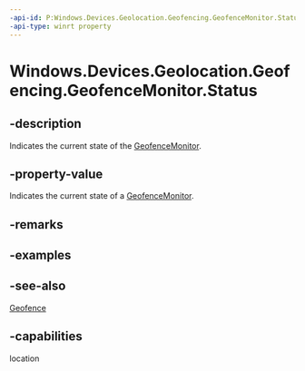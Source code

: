 ```yaml
---
-api-id: P:Windows.Devices.Geolocation.Geofencing.GeofenceMonitor.Status
-api-type: winrt property
---
```


<!-- Property syntax
public Windows.Devices.Geolocation.Geofencing.GeofenceMonitorStatus Status { get; }
-->

# Windows.Devices.Geolocation.Geofencing.GeofenceMonitor.Status

## -description
Indicates the current state of the [GeofenceMonitor](geofencemonitor.md).

## -property-value
Indicates the current state of a [GeofenceMonitor](geofencemonitor.md).

## -remarks

## -examples

## -see-also
[Geofence](geofence.md)
## -capabilities
location
